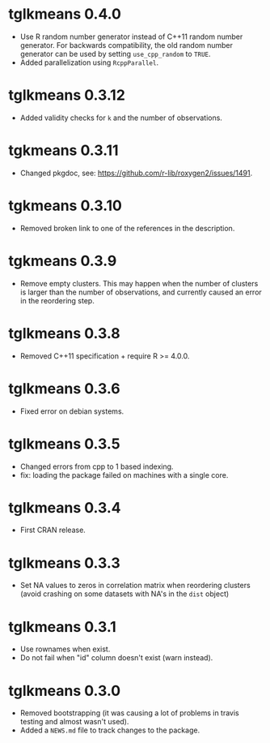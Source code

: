 # tglkmeans 0.4.0

* Use R random number generator instead of C++11 random number generator. For backwards compatibility, the old random number generator can be used by setting `use_cpp_random` to `TRUE`.
* Added parallelization using `RcppParallel`. 

# tglkmeans 0.3.12

* Added validity checks for `k` and the number of observations. 

# tgkmeans 0.3.11

* Changed pkgdoc, see: https://github.com/r-lib/roxygen2/issues/1491.

# tgkmeans 0.3.10

* Removed broken link to one of the references in the description.

# tgkmeans 0.3.9

* Remove empty clusters. This may happen when the number of clusters is larger than the number of observations, and currently caused an error in the reordering step.

# tglkmeans 0.3.8

* Removed C++11 specification + require R >= 4.0.0.

# tglkmeans 0.3.6

* Fixed error on debian systems. 

# tglkmeans 0.3.5

* Changed errors from cpp to 1 based indexing.
* fix: loading the package failed on machines with a single core. 

# tglkmeans 0.3.4 

* First CRAN release.

# tglkmeans 0.3.3

* Set NA values to zeros in correlation matrix when reordering clusters 
(avoid crashing on some datasets with NA's in the `dist` object)

# tglkmeans 0.3.1

* Use rownames when exist.
* Do not fail when "id" column doesn't exist (warn instead).

# tglkmeans 0.3.0

* Removed bootstrapping (it was causing a lot of problems in travis testing and almost wasn't used).
* Added a `NEWS.md` file to track changes to the package.
